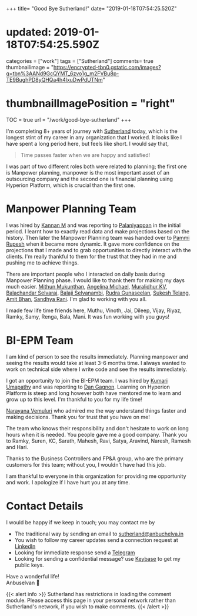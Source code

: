 +++
title= "Good Bye Sutherland!"
date= "2019-01-18T07:54:25.520Z"
# updated: 2019-01-18T07:54:25.590Z
categories = ["work"]
tags = ["Sutherland"]
comments= true
thumbnailimage = "https://encrypted-tbn0.gstatic.com/images?q=tbn%3AANd9GcQYMT_6zvo1g_m2FVBu8p-TE9BughPD8yQHQa4h4lxuDwPdUTNm"
# thumbnailImagePosition = "right"
TOC = true
url = "/work/good-bye-sutherland"
+++

I'm completing 8+ years of journey with [Sutherland](https://www.linkedin.com/company/sutherland-global-services) today, which is the longest stint of my career in any organization that I worked. It looks like I have spent a long period here, but feels like short. <!--more--> I would say that,


> Time passes faster when we are happy and satisfied!

I was part of two different roles both were related to planning; the first one is  Manpower planning, manpower is the most important asset of an outsourcing company and the second one is financial planning using Hyperion Platform, which is crucial than the first one.
<!-- toc -->
# Manpower Planning Team

I was hired by [Kannan M](https://www.linkedin.com/in/kannan-meenakshi-sundaram-56a16a1/) and was reporting to [Palaniyappan](https://www.linkedin.com/in/palaniyappan-subramanian-864a8816/) in the initial period.  I learnt how to exactly read data and make projections based on the history. Then later the Manpower Planning team was handed over to [Pammi Rupesh](https://www.linkedin.com/in/pammirupesh/) when it became more dynamic.  It gave more confidence on the projections that I made and to grab opportunities to directly interact with the clients. I'm really thankful to them for the trust that they had in me and pushing me to achieve things.  

There are important people who I interacted on daily basis during Manpower Planning phase. I would like to thank them for making my days much easier.   [Mithun Mukunthan](https://www.linkedin.com/in/mithun-mukundan-27839a1/), [Angelina Michael](https://www.linkedin.com/in/angelina-michael-3060044/), [Muralidhur KV](https://www.linkedin.com/in/muralidhur-katrapati-79578a7/), [Balachandar Selvaraj](https://www.linkedin.com/in/balachandar-selvaraj-b31aa728/), [Balaji Selvanambi](https://www.linkedin.com/in/balajiselvanambi/), [Rudra Gunaseelan](https://www.linkedin.com/in/rudra-gunaseelan-a32415b/), [Sukesh Telang](https://www.linkedin.com/in/sukesh-telang-395a85108/), [Amit Bhan](https://www.linkedin.com/in/amit-bhan-729a9313/), [Sandhya Rani](https://www.linkedin.com/in/sandhya-rani-ss-4222148b/). I'm glad to working with you all.  

I made few life time friends here, Muthu, Vinoth, Jai, Dileep, Vijay, Riyaz, Ramky, Samy, Renga, Bala, Mani. It was fun working with you guys!  

# BI-EPM Team

I am kind of person to see the results immediately. Planning manpower and seeing the results would take at least 3-6 months time.  I always wanted to work on technical side where I write code and see the results immediately.  

I got an opportunity to join the BI-EPM team. I was hired by [Kumari Umapathy](https://www.linkedin.com/in/kumariumapathy/) and was reporting to [Dan Gagnon](https://www.linkedin.com/in/dan-gagnon-56b05249/). Learning on Hyperion Platform is steep and long however both have mentored me to learn and grow up to this level.  I'm thankful to you for my life time!  

[Narayana Vemuluri](https://www.linkedin.com/in/narayana-vemuluri-28302322) who admired me the way understand things faster and making decisions.  Thank you for trust that you have on me!  

The team who knows their responsibility and don't hesitate to work on long hours when it is needed. You people gave me a good company.  Thank you to Ramky, Suren, KC, Sarath, Mahesh, Ravi, Satya, Aravind, Naresh, Ramesh and Hari.  

Thanks to the Business Controllers and FP&A group, who are the primary customers for this team; without you, I wouldn't have had this job.  

I am thankful to everyone in this organization for providing me opportunity and work.  I apologize if I have hurt you at any time.  

# Contact Details
I would be happy if we keep in touch; you may contact me by  

* The traditional way by sending an email to [sutherland@anbuchelva.in](mailto:sutherland@anbuchelva.in)
* You wish to follow my career updates send a connection request at [LinkedIn](https://www.linkedin.com/in/anbuchelva)  
* Looking for immediate response send a [Telegram](https://t.me/anbuchelva)  
* Looking for sending a confidential message? use [Keybase](https://keybase.io/anbuchelva) to get my public keys.  

Have a wonderful life!  
Anbuselvan 🖖

{{< alert info >}} 
Sutherland has restrictions in loading the comment module. Please access this page in your personal network rather than Sutherland's network, if you wish to make comments. 
{{< /alert >}} 

